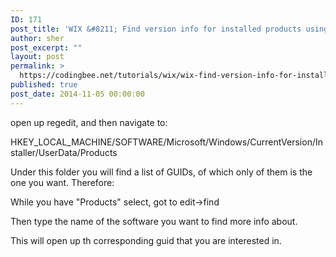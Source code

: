 ```yaml
---
ID: 171
post_title: 'WIX &#8211; Find version info for installed products using regedit'
author: sher
post_excerpt: ""
layout: post
permalink: >
  https://codingbee.net/tutorials/wix/wix-find-version-info-for-installed-products-using-regedit
published: true
post_date: 2014-11-05 00:00:00
---
```

open up regedit, and then navigate to:

HKEY_LOCAL_MACHINE/SOFTWARE/Microsoft/Windows/CurrentVersion/Installer/UserData/Products

Under this folder you will find a list of GUIDs, of which only of them is the one you want. Therefore:

While you have "Products" select, got to edit->find

Then type the name of the software you want to find more info about. 

This will open up th corresponding guid that you are interested in.